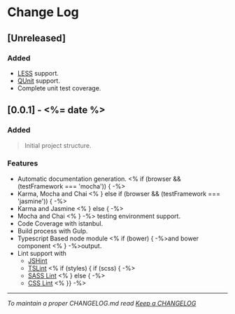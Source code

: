 # Change Log

## [Unreleased]

### Added

- [LESS](http://lesscss.org/usage/) support.
- [QUnit](https://qunitjs.com/) support.
- Complete unit test coverage.

## [0.0.1] - <%= date %>

### Added
> Initial project structure.

### Features
- Automatic documentation generation.
<% if (browser && (testFramework === 'mocha')) { -%>
- Karma, Mocha and Chai
<% } else if (browser && (testFramework === 'jasmine')) { -%>
- Karma and Jasmine
<% } else { -%> 
- Mocha and Chai
<% } -%> testing environment support.
- Code Coverage with istanbul.
- Build process with Gulp.
- Typescript Based node module <% if (bower) { -%>and bower component <% } -%>output.
- Lint support with
  - [JSHint](http://jshint.com/)
  - [TSLint](https://www.npmjs.com/package/tslint)
<% if (styles) { if (scss) { -%>
  - [SASS Lint](https://www.npmjs.com/package/sass-lint)
<% } else { -%>
  - [CSS Lint](https://www.npmjs.com/package/gulp-csslint) 
<% }} -%>  

---
*To maintain a proper CHANGELOG.md read [Keep a CHANGELOG](http://keepachangelog.com/)*
